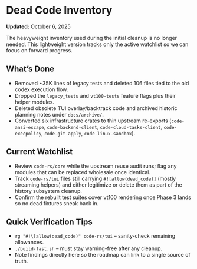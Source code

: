 # Dead Code Inventory

**Updated:** October 6, 2025

The heavyweight inventory used during the initial cleanup is no longer needed. This lightweight version tracks only the active watchlist so we can focus on forward progress.

## What’s Done
- Removed ~35K lines of legacy tests and deleted 106 files tied to the old codex execution flow.
- Dropped the `legacy_tests` and `vt100-tests` feature flags plus their helper modules.
- Deleted obsolete TUI overlay/backtrack code and archived historic planning notes under `docs/archive/`.
- Converted six infrastructure crates to thin upstream re-exports (`code-ansi-escape`, `code-backend-client`, `code-cloud-tasks-client`, `code-execpolicy`, `code-git-apply`, `code-linux-sandbox`).

## Current Watchlist
- Review `code-rs/core` while the upstream reuse audit runs; flag any modules that can be replaced wholesale once identical.
- Track `code-rs/tui` files still carrying `#![allow(dead_code)]` (mostly streaming helpers) and either legitimize or delete them as part of the history subsystem cleanup.
- Confirm the rebuilt test suites cover vt100 rendering once Phase 3 lands so no dead fixtures sneak back in.

## Quick Verification Tips
- `rg "#!\[allow(dead_code)" code-rs/tui` – sanity-check remaining allowances.
- `./build-fast.sh` – must stay warning-free after any cleanup.
- Note findings directly here so the roadmap can link to a single source of truth.
